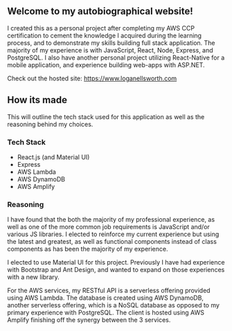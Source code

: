 ## Welcome to my autobiographical website!
I created this as a personal project after completing my AWS CCP certification to cement the knowledge I acquired during the learning process, and to demonstrate my skills building full stack application. The majority of my experience is with JavaScript, React, Node, Express, and PostgreSQL. I also have another personal project utilizing React-Native for a mobile application, and experience building web-apps with ASP.NET.

Check out the hosted site: https://www.loganellsworth.com

## How its made
This will outline the tech stack used for this application as well as the reasoning behind my choices.

### Tech Stack
- React.js (and Material UI)
- Express
- AWS Lambda
- AWS DynamoDB
- AWS Amplify

### Reasoning
I have found that the both the majority of my professional experience, as well as one of the more common job requirements is JavaScript and/or various JS libraries. I elected to reinforce my current experience but using the latest and greatest, as well as functional components instead of class components as has been the majority of my experience.

I elected to use Material UI for this project. Previously I have had experience with Bootstrap and Ant Design, and wanted to expand on those experiences with a new library.

For the AWS services, my RESTful API is a serverless offering provided using AWS Lambda. The database is created using AWS DynamoDB, another serverless offering, which is a NoSQL database as opposed to my primary experience with PostgreSQL. The client is hosted using AWS Amplify finishing off the synergy between the 3 services.